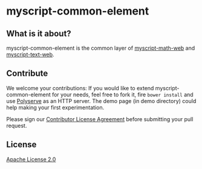 myscript-common-element
=======================

## What is it about?
myscript-common-element is the common layer of [myscript-math-web](http://github.com/myscript-math-web) and [myscript-text-web](http://github.com/myscript-math-web).

## Contribute
We welcome your contributions: If you would like to extend myscript-common-element for your needs, feel free to fork it, fire `bower install` and use [Polyserve](https://github.com/PolymerLabs/polyserve) as an HTTP server. The demo page (in demo directory) could help making your first experimentation.

Please sign our [Contributor License Agreement]() before submitting your pull request.

## License
[Apache License 2.0](http://www.apache.org/licenses/LICENSE-2.0)
